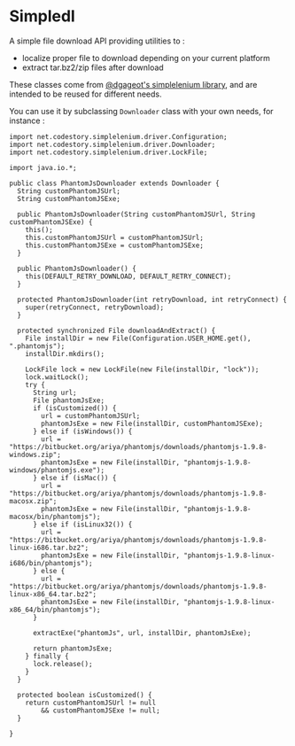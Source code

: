 # Simpledl

A simple file download API providing utilities to :
- localize proper file to download depending on your current platform
- extract tar.bz2/zip files after download

These classes come from [@dgageot's simplelenium library](https://github.com/dgageot/simplelenium), and are intended to be reused for different needs.

You can use it by subclassing `Downloader` class with your own needs, for instance :

```
import net.codestory.simplelenium.driver.Configuration;
import net.codestory.simplelenium.driver.Downloader;
import net.codestory.simplelenium.driver.LockFile;

import java.io.*;

public class PhantomJsDownloader extends Downloader {
  String customPhantomJSUrl;
  String customPhantomJSExe;

  public PhantomJsDownloader(String customPhantomJSUrl, String customPhantomJSExe) {
    this();
    this.customPhantomJSUrl = customPhantomJSUrl;
    this.customPhantomJSExe = customPhantomJSExe;
  }

  public PhantomJsDownloader() {
    this(DEFAULT_RETRY_DOWNLOAD, DEFAULT_RETRY_CONNECT);
  }

  protected PhantomJsDownloader(int retryDownload, int retryConnect) {
    super(retryConnect, retryDownload);
  }

  protected synchronized File downloadAndExtract() {
    File installDir = new File(Configuration.USER_HOME.get(), ".phantomjs");
    installDir.mkdirs();

    LockFile lock = new LockFile(new File(installDir, "lock"));
    lock.waitLock();
    try {
      String url;
      File phantomJsExe;
      if (isCustomized()) {
        url = customPhantomJSUrl;
        phantomJsExe = new File(installDir, customPhantomJSExe);
      } else if (isWindows()) {
        url = "https://bitbucket.org/ariya/phantomjs/downloads/phantomjs-1.9.8-windows.zip";
        phantomJsExe = new File(installDir, "phantomjs-1.9.8-windows/phantomjs.exe");
      } else if (isMac()) {
        url = "https://bitbucket.org/ariya/phantomjs/downloads/phantomjs-1.9.8-macosx.zip";
        phantomJsExe = new File(installDir, "phantomjs-1.9.8-macosx/bin/phantomjs");
      } else if (isLinux32()) {
        url = "https://bitbucket.org/ariya/phantomjs/downloads/phantomjs-1.9.8-linux-i686.tar.bz2";
        phantomJsExe = new File(installDir, "phantomjs-1.9.8-linux-i686/bin/phantomjs");
      } else {
        url = "https://bitbucket.org/ariya/phantomjs/downloads/phantomjs-1.9.8-linux-x86_64.tar.bz2";
        phantomJsExe = new File(installDir, "phantomjs-1.9.8-linux-x86_64/bin/phantomjs");
      }

      extractExe("phantomJs", url, installDir, phantomJsExe);

      return phantomJsExe;
    } finally {
      lock.release();
    }
  }

  protected boolean isCustomized() {
    return customPhantomJSUrl != null
        && customPhantomJSExe != null;
  }

}
```
